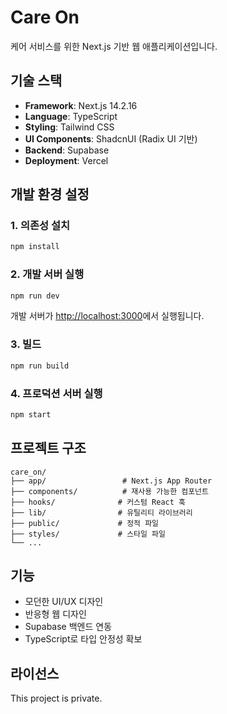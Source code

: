 # Care On

케어 서비스를 위한 Next.js 기반 웹 애플리케이션입니다.

## 기술 스택

- **Framework**: Next.js 14.2.16
- **Language**: TypeScript
- **Styling**: Tailwind CSS
- **UI Components**: ShadcnUI (Radix UI 기반)
- **Backend**: Supabase
- **Deployment**: Vercel

## 개발 환경 설정

### 1. 의존성 설치

```bash
npm install
```

### 2. 개발 서버 실행

```bash
npm run dev
```

개발 서버가 [http://localhost:3000](http://localhost:3000)에서 실행됩니다.

### 3. 빌드

```bash
npm run build
```

### 4. 프로덕션 서버 실행

```bash
npm start
```

## 프로젝트 구조

```
care_on/
├── app/                 # Next.js App Router
├── components/          # 재사용 가능한 컴포넌트
├── hooks/              # 커스텀 React 훅
├── lib/                # 유틸리티 라이브러리
├── public/             # 정적 파일
├── styles/             # 스타일 파일
└── ...
```

## 기능

- 모던한 UI/UX 디자인
- 반응형 웹 디자인
- Supabase 백엔드 연동
- TypeScript로 타입 안정성 확보

## 라이선스

This project is private.
